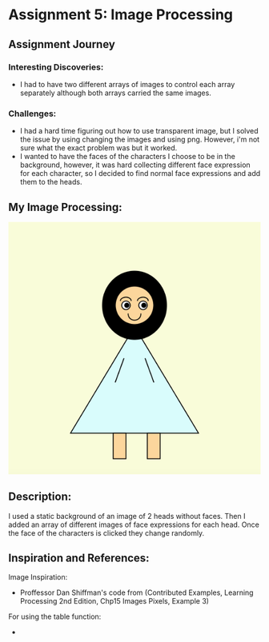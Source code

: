 # Assignment 5: Image Processing

## Assignment Journey

### Interesting Discoveries:
- I had to have two different arrays of images to control each array separately although both arrays carried the same images.

### Challenges:
- I had a hard time figuring out how to use transparent image, but I solved the issue by using changing the images and using png. However, i'm not sure what the exact problem was but it worked.
- I wanted to have the faces of the characters I choose to be in the background, however, it was hard collecting different face expression for each character, so I decided to find normal face expressions and add them to the heads.

## My Image Processing:

![](Image.png)

## Description:
I used a static background of an image of 2 heads without faces. Then I added an array of different images of face expressions for each head. Once the face of the characters is clicked they change randomly.


## Inspiration and References:

Image Inspiration: 

- Proffessor Dan Shiffman's code from (Contributed Examples, Learning Processing 2nd Edition, Chp15 Images Pixels, Example 3)

For using the table function: 

- 
